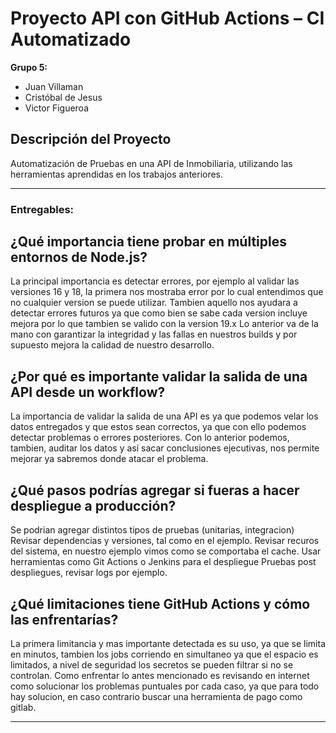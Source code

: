 # Proyecto API con GitHub Actions – CI Automatizado

**Grupo 5:**
- Juan Villaman  
- Cristóbal de Jesus  
- Victor Figueroa

## Descripción del Proyecto
Automatización de Pruebas en una API de Inmobiliaria, utilizando las herramientas aprendidas en los trabajos anteriores.

---

### Entregables:

## ¿Qué importancia tiene probar en múltiples entornos de Node.js?

  La principal importancia es detectar errores, por ejemplo al validar las versiones 16 y 18, la primera nos mostraba error por lo cual entendimos que no cualquier version se puede utilizar.
  Tambien aquello nos ayudara a detectar errores futuros ya que como bien se sabe cada version incluye mejora por lo que tambien se valido con la version 19.x
  Lo anterior va de la mano con garantizar la integridad y las fallas en nuestros builds y por supuesto mejora la calidad de nuestro desarrollo.
  
## ¿Por qué es importante validar la salida de una API desde un workflow?

  La importancia de validar la salida de una API es ya que podemos velar los datos entregados y que estos sean correctos, ya que con ello podemos detectar problemas o errores posteriores.
  Con lo anterior podemos, tambien, auditar los datos y así sacar conclusiones ejecutivas, nos permite mejorar ya sabremos donde atacar el problema.
  
## ¿Qué pasos podrías agregar si fueras a hacer despliegue a producción?

  Se podrian agregar distintos tipos de pruebas (unitarias, integracion)
  Revisar dependencias y versiones, tal como en el ejemplo.
  Revisar recuros del sistema, en nuestro ejemplo vimos como se comportaba el cache.
  Usar herramientas como Git Actions o Jenkins para el despliegue
  Pruebas post despliegues, revisar logs por ejemplo.

## ¿Qué limitaciones tiene GitHub Actions y cómo las enfrentarías?

  La primera limitancia y mas importante detectada es su uso, ya que se limita en minutos, tambien los jobs corriendo en simultaneo ya que el espacio es limitados, a nivel de seguridad los secretos se pueden filtrar si no se controlan.
  Como enfrentar lo antes mencionado es revisando en internet como solucionar los problemas puntuales por cada caso, ya que para todo hay solucion, en caso contrario buscar una herramienta de pago como gitlab.

---
